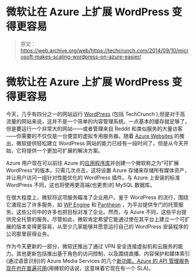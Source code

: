 # 微软让在 Azure 上扩展 WordPress 变得更容易

> 原文：<https://web.archive.org/web/https://techcrunch.com/2014/09/10/microsoft-makes-scaling-wordpress-on-azure-easier/>

# 微软让在 Azure 上扩展 WordPress 变得更容易

今天，几乎有四分之一的网站运行 [WordPress](https://web.archive.org/web/20221208064030/http://wordpress.org/) (包括 TechCrunch ),但是对于高流量的网站来说，这并不是一个简单的内容管理系统。一点基本的缓存就足够了，但是要运行一个非常大的网站——或者管理来自 Reddit 和类似服务的大量访客——你需要的不仅仅是一台便宜的虚拟专用服务器。随着 [Azure Websites](https://web.archive.org/web/20221208064030/http://azure.microsoft.com/en-us/services/websites/) 的推出，微软提供轻松建立 WordPress 网站的能力已经有一段时间了，但是从今天开始，它将提供一个更加可扩展的解决方案。

Azure 用户现在可以前往 Azure 的[应用程序库](https://web.archive.org/web/20221208064030/http://azure.microsoft.com/en-us/gallery/)并创建一个微软称之为“可扩展 WordPress”的版本。只需几次点击，这将设置 Azure 存储来存储所有媒体资产，并让用户访问一组针对性能优化的 WordPress 插件。与 Azure 上安装的标准 WordPress 不同，这也将使用更高端(也更贵)的 MySQL 数据库。

在很大程度上，微软将这项服务瞄准了企业用户。鉴于 WordPress 的流行，围绕它涌现出了许多服务，如 [WP Engine](https://web.archive.org/web/20221208064030/http://wpengine.com/) 和 [Pantheon](https://web.archive.org/web/20221208064030/https://www.getpantheon.com/wordpress) ，为平台提供专门的托管服务。这些公司中的许多也把目标对准了企业。然而，与 Azure 不同，这些平台提供完全托管的服务。尽管如此，微软肯定希望它能通过使在其平台上建立一个可扩展的版本变得更容易，从至少几家能够并愿意运行自己的 WordPress 安装程序的公司那里获得业务。

作为今天更新的一部分，微软还推出了通过 VPN 安全连接虚拟机和云服务的能力。其他更新包括推出基于角色的访问控制，以及围绕直播、内容保护和媒体索引(通过语音识别)的 Azure Media Services 的几个[新功能。Azure 的 API 管理服务现在也在](https://web.archive.org/web/20221208064030/http://azure.microsoft.com/blog/2014/09/10/azure-media-services-launches-proven-live-streaming-platform/)[普遍可用](https://web.archive.org/web/20221208064030/http://azure.microsoft.com/blog/2014/09/10/the-apiphany-epiphany-gaing-azure-api-management/)(用微软的话说，这意味着它现在有一个 SLA)。
